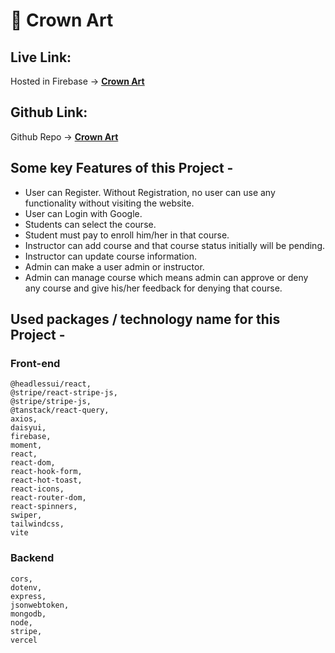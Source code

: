 # **🎨 Crown Art**

## **Live Link:**

Hosted in Firebase -> **[Crown Art](https://crown-art-81bb9.web.app/)**

## **Github Link:**

Github Repo -> **[Crown Art](https://github.com/sharmin-shila/crown-art)**

## **Some key Features of this Project -**

- User can Register. Without Registration, no user can use any functionality without visiting the website.
- User can Login with Google.
- Students can select the course.
- Student must pay to enroll him/her in that course.
- Instructor can add course and that course status initially will be pending.
- Instructor can update course information.
- Admin can make a user admin or instructor.
- Admin can manage course which means admin can approve or deny any course and give his/her feedback for denying that course.

## **Used packages / technology name for this Project -**

### **Front-end**

    @headlessui/react,
    @stripe/react-stripe-js,
    @stripe/stripe-js,
    @tanstack/react-query,
    axios,
    daisyui,
    firebase,
    moment,
    react,
    react-dom,
    react-hook-form,
    react-hot-toast,
    react-icons,
    react-router-dom,
    react-spinners,
    swiper,
    tailwindcss,
    vite

### **Backend**

    cors,
    dotenv,
    express,
    jsonwebtoken,
    mongodb,
    node,
    stripe,
    vercel
